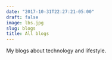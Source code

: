 ```yaml
---
date: "2017-10-31T22:27:21-05:00"
draft: false
image: lbs.jpg
slug: blogs
title: All blogs
---
```


My blogs about technology and lifestyle.